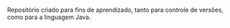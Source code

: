 Repositório criado para fins de aprendizado, tanto para controle de versões, como para a linguagem Java.
